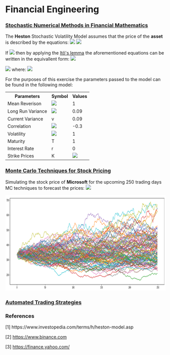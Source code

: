 <H1>Financial Engineering</H1>
  
<H3><A HREF=/StochasticNumericalMethods>Stochastic Numerical Methods in Financial Mathematics</A></H3>
The <B>Heston</B> Stochastic Volatility Model assumes that the price of the <B>asset</B> is described by the equations:

<img src="https://render.githubusercontent.com/render/math?math=dS_{t}=rS_{t}dt+\sqrt{V_t} S_t dW_t, \quad S_0=s,">

<img src="https://render.githubusercontent.com/render/math?math=dV_t= \kappa(\theta-V_t)dt+\eta\sqrt{V_t}d\overline{W_{t}}, \quad V_0 =v.">

If <img src="https://render.githubusercontent.com/render/math?math=X_t=log(S_t)">
then by applying the <a href="https://en.wikipedia.org/wiki/It%C3%B4%27s_lemma#Mathematical_formulation_of_It%C3%B4's_lemma">Itô's lemma</a>
the aforementioned equations can be written in the equivallent form:
<img src="https://render.githubusercontent.com/render/math?math=dX_t= (r-\frac{V_t}{2})dt+\sqrt{V_t}dW_{t}, \quad X_0 =v,">

<img src="https://render.githubusercontent.com/render/math?math=dV_t= \kappa(\theta-V_t)dt+\eta\sqrt{V_t}d\overline{W_{t}}, \quad V_0 =v,">
where:
<img src="https://render.githubusercontent.com/render/math?math=\overline{W}= \rho W+\sqrt{1-\rho^2}\hat{W}.">

For the purposes of this exercise the parameters passed to the model can be found in the following model:

<TABLE>
  <TR>
    <TH>Parameters</TH> <TH>Symbol</TH> <TH>Values</TH>
  </TR>
  <TR>  
  <TD>Mean Reverison</TD> <TD><img src="https://render.githubusercontent.com/render/math?math=\kappa"></TD><TD>1</TD>
  </TR>
  <TR>
    <TD>Long Run Variance</TD> <TD><img src="https://render.githubusercontent.com/render/math?math=\theta"></TD> <TD>0.09</TD>
  </TR>
  <TR>
    <TD>Current Variance</TD> <TD> v </TD> <TD>0.09</TD>
  </TR>
  <TR>
    <TD>Correlation</TD> <TD><img src="https://render.githubusercontent.com/render/math?math=\rho"></TD><TD>-0.3</TD>
  </TR>
  <TR>
    <TD>Volatility</TD> <TD><img src="https://render.githubusercontent.com/render/math?math=\eta"></TD><TD>1</TD> 
  </TR>
  <TR>
    <TD>Maturity</TD> <TD>T</TD> <TD>1</TD>
  </TR>
  <TR>
    <TD>Interest Rate</TD><TD>r</TD><TD>0</TD>
  </TR>
  <TR>
    <TD>Strike Prices</TD><TD>K</TD><TD><img src="https://render.githubusercontent.com/render/math?math=\{80,100,120\}"></TD>
  </TR>
</TABLE>

<H3><A HREF=/MonteCarloPricing>Monte Carlo Techniques for Stock Pricing</A></H3>

Simulating the stock price of <B>Microsoft</B> for the upcoming 250 trading days MC techniques to forecast the prices:
<img src="https://render.githubusercontent.com/render/math?math=\begin{equation*}\text{PriceToday}=\text{PriceYesterday} \times e^{\underbrace{\mu -\frac{\sigma^2}{2}}_{\text{drift}} %2B \underbrace{\sigma \mathbf{Z}(\text{Rand[0,1]})}_{\text{volatility}}}.\end{equation*}">

<IMG SRC=/MonteCarloPricing/IMG/PriceTrajectories.png alt="MSFT Stock Price Forecast" width="800" height="300">

<H3><A HREF=/TradingBot>Automated Trading Strategies</A></H3>

<H3>References</H3>
[1] https://www.investopedia.com/terms/h/heston-model.asp

[2] https://www.binance.com

[3] https://finance.yahoo.com/

